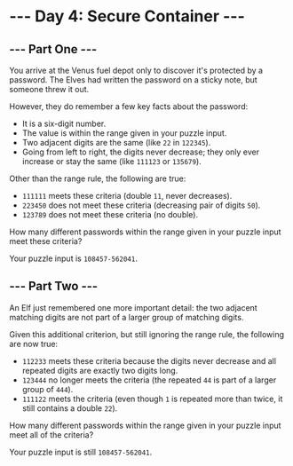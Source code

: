 # --- Day 4: Secure Container ---

## --- Part One ---

You arrive at the Venus fuel depot only to discover it's protected by a password. The Elves had written the password 
on a sticky note, but someone threw it out.

However, they do remember a few key facts about the password:

 - It is a six-digit number.
 - The value is within the range given in your puzzle input.
 - Two adjacent digits are the same (like `22` in `122345`).
 - Going from left to right, the digits never decrease; they only ever increase or stay the same 
 (like `111123` or `135679`).

Other than the range rule, the following are true:

 - `111111` meets these criteria (double `11`, never decreases).
 - `223450` does not meet these criteria (decreasing pair of digits `50`).
 - `123789` does not meet these criteria (no double).
 
How many different passwords within the range given in your puzzle input meet these criteria?

Your puzzle input is `108457-562041`.

## --- Part Two ---

An Elf just remembered one more important detail: the two adjacent matching digits are not part of a larger group 
of matching digits.

Given this additional criterion, but still ignoring the range rule, the following are now true:

 - `112233` meets these criteria because the digits never decrease and all repeated digits are exactly two digits long.
 - `123444` no longer meets the criteria (the repeated `44` is part of a larger group of `444`).
 - `111122` meets the criteria (even though `1` is repeated more than twice, it still contains a double `22`).
 
 
How many different passwords within the range given in your puzzle input meet all of the criteria?

Your puzzle input is still `108457-562041`.